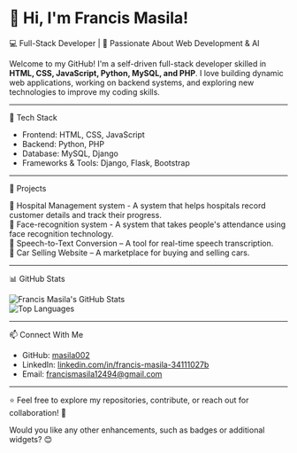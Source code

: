 
# 👋 Hi, I'm Francis Masila!  

💻 Full-Stack Developer | 🚀 Passionate About Web Development & AI  

Welcome to my GitHub! I'm a self-driven full-stack developer skilled in **HTML, CSS, JavaScript, Python, MySQL, and PHP**. I love building dynamic web applications, working on backend systems, and exploring new technologies to improve my coding skills.  

---

🔧 Tech Stack  

- Frontend: HTML, CSS, JavaScript  
- Backend: Python, PHP  
- Database: MySQL, Django 
- Frameworks & Tools: Django, Flask, Bootstrap  

---

🚀 Projects  

🔹 Hospital Management system - A system that helps hospitals record customer details and track their progress.  
🔹 Face-recognition system - A system that takes people's attendance using face recognition technology.  
🔹 Speech-to-Text Conversion – A tool for real-time speech transcription.  
🔹 Car Selling Website – A marketplace for buying and selling cars.  

---

📊 GitHub Stats  

![Francis Masila's GitHub Stats](https://github-readme-stats.vercel.app/api?username=masila002&show_icons=true&theme=radical)  
![Top Languages](https://github-readme-stats.vercel.app/api/top-langs/?username=masila002&layout=compact&theme=radical)  

---

📫 Connect With Me  

- GitHub: [masila002](https://github.com/masila002)  
- LinkedIn: [linkedin.com/in/francis-masila-34111027b](https://linkedin.com/in/francis-masila-34111027b)  
- Email: francismasila12494@gmail.com  

---

⭐ Feel free to explore my repositories, contribute, or reach out for collaboration! 🚀  

Would you like any other enhancements, such as badges or additional widgets? 😊
